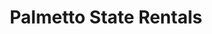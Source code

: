 ---
title: "Palmetto State Rentals"
url: /batesburg-leesville/palmetto-state-rentals/
shop: agrarian
---